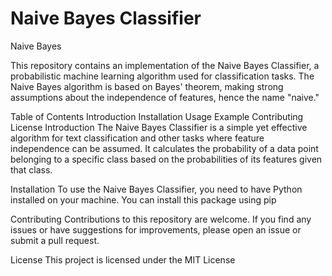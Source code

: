 # Naive Bayes Classifier
Naive Bayes

This repository contains an implementation of the Naive Bayes Classifier, a probabilistic machine learning algorithm used for classification tasks. The Naive Bayes algorithm is based on Bayes' theorem, making strong assumptions about the independence of features, hence the name "naive."

Table of Contents
Introduction
Installation
Usage
Example
Contributing
License
Introduction
The Naive Bayes Classifier is a simple yet effective algorithm for text classification and other tasks where feature independence can be assumed. It calculates the probability of a data point belonging to a specific class based on the probabilities of its features given that class.

Installation
To use the Naive Bayes Classifier, you need to have Python installed on your machine. You can install this package using pip

Contributing
Contributions to this repository are welcome. If you find any issues or have suggestions for improvements, please open an issue or submit a pull request.

License
This project is licensed under the MIT License 
